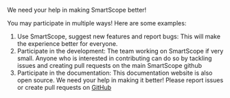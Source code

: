 We need your help in making SmartScope better!

You may participate in multiple ways! Here are some examples:

1. Use SmartScope, suggest new features and report bugs: This will make the experience better for everyone.
2. Participate in the development: The team working on SmartScope if very small. Anyone who is interested in contributing can do so by tackling issues and creating pull requests on the main SmartScope github
3. Participate in the documentation: This documentation website is also open source. We need your help in making it better! Please report issues or create pull requests on [GitHub](https://github.com/NIEHS/SmartScope-docs)